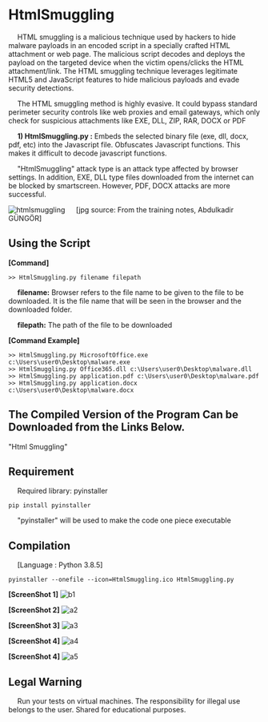 # HtmlSmuggling
&emsp; HTML smuggling is a malicious technique used by hackers to hide malware payloads in an encoded script in a specially crafted HTML attachment or web page. The malicious script decodes and deploys the payload on the targeted device when the victim opens/clicks the HTML attachment/link. The HTML smuggling technique leverages legitimate HTML5 and JavaScript features to hide malicious payloads and evade security detections.

&emsp; The HTML smuggling method is highly evasive. It could bypass standard perimeter security controls like web proxies and email gateways, which only check for suspicious attachments like EXE, DLL, ZIP, RAR, DOCX or PDF

&emsp; **1) HtmlSmuggling.py :** Embeds the selected binary file (exe, dll, docx, pdf, etc) into the Javascript file. Obfuscates Javascript functions. This makes it difficult to decode javascript functions.

&emsp; "HtmlSmuggling" attack type is an attack type affected by browser settings. In addition, EXE, DLL type files downloaded from the internet can be blocked by smartscreen. However, PDF, DOCX attacks are more successful.

![htmlsmuggling](https://user-images.githubusercontent.com/71177413/174580595-4ade6473-7d2a-4ef6-ab98-c788fbd5d3e5.JPG)
&emsp; [jpg source: From the training notes, Abdulkadir GÜNGÖR]

Using the Script
---

**[Command]**
```
>> HtmlSmuggling.py filename filepath
```
&emsp; **filename:** Browser refers to the file name to be given to the file to be downloaded. It is the file name that will be seen in the browser and the downloaded folder.

&emsp; **filepath:** The path of the file to be downloaded

**[Command Example]**
```
>> HtmlSmuggling.py MicrosoftOffice.exe c:\Users\user0\Desktop\malware.exe
>> HtmlSmuggling.py Office365.dll c:\Users\user0\Desktop\malware.dll
>> HtmlSmuggling.py application.pdf c:\Users\user0\Desktop\malware.pdf
>> HtmlSmuggling.py application.docx c:\Users\user0\Desktop\malware.docx
```


The Compiled Version of the Program Can be Downloaded from the Links Below.
---
<dl>
  <dt> "Html Smuggling"
  <dd>
</dl>


Requirement
---
&emsp; Required library: pyinstaller

```
pip install pyinstaller
```

&emsp; "pyinstaller" will be used to make the code one piece executable

Compilation
---
&emsp; [Language : Python 3.8.5]
```
pyinstaller --onefile --icon=HtmlSmuggling.ico HtmlSmuggling.py
```


 **[ScreenShot 1]**
![b1](https://user-images.githubusercontent.com/71177413/174581941-8bc693dd-2d0c-4fa2-b1cc-900cbcd3fc0c.png)


**[ScreenShot 2]**
![a2](https://user-images.githubusercontent.com/71177413/174581963-d49e485a-b0e8-4fb1-a56c-5e85e3d3563e.png)

**[ScreenShot 3]**
![a3](https://user-images.githubusercontent.com/71177413/174581996-5c21783d-9acd-4411-bcde-b74287128ab2.png)

**[ScreenShot 4]**
![a4](https://user-images.githubusercontent.com/71177413/174582053-c683d209-ed76-449a-9897-812fa9f99edb.png)

**[ScreenShot 4]**
![a5](https://user-images.githubusercontent.com/71177413/174582090-a9d438ac-a27a-49a0-a4d4-3eeae0e32f69.png)


Legal Warning
---
&emsp; Run your tests on virtual machines. The responsibility for illegal use belongs to the user. Shared for educational purposes.
